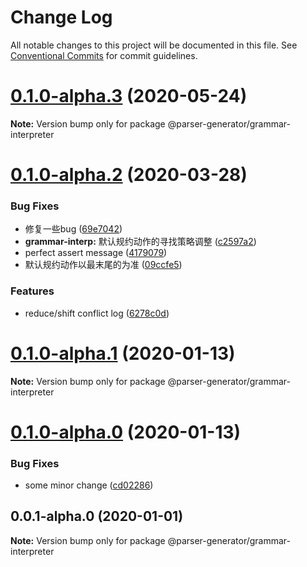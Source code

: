 # Change Log

All notable changes to this project will be documented in this file.
See [Conventional Commits](https://conventionalcommits.org) for commit guidelines.

# [0.1.0-alpha.3](https://github.com/light0x00/parser-generator/compare/v0.1.0-alpha.2...v0.1.0-alpha.3) (2020-05-24)

**Note:** Version bump only for package @parser-generator/grammar-interpreter





# [0.1.0-alpha.2](https://github.com/light0x00/parser-generator/compare/v0.1.0-alpha.1...v0.1.0-alpha.2) (2020-03-28)


### Bug Fixes

* 修复一些bug ([69e7042](https://github.com/light0x00/parser-generator/commit/69e70426973e0704adf1d53bbcfdccd36ce3faa0))
* **grammar-interp:** 默认规约动作的寻找策略调整 ([c2597a2](https://github.com/light0x00/parser-generator/commit/c2597a2dfcbc53e593c161b714293b31c9fbc7ff))
* perfect assert message ([4179079](https://github.com/light0x00/parser-generator/commit/4179079596599c491c6275b38303b66bfd883df2))
* 默认规约动作以最末尾的为准 ([09ccfe5](https://github.com/light0x00/parser-generator/commit/09ccfe57286c50e544d36ae0676436ae1048a4ba))


### Features

* reduce/shift conflict log ([6278c0d](https://github.com/light0x00/parser-generator/commit/6278c0dcde5a2f46a41a8515f90e81974bfea27e))





# [0.1.0-alpha.1](https://github.com/light0x00/parser-generator/compare/v0.1.0-alpha.0...v0.1.0-alpha.1) (2020-01-13)

**Note:** Version bump only for package @parser-generator/grammar-interpreter





# [0.1.0-alpha.0](https://github.com/light0x00/parser-generator/compare/v0.0.1-alpha.0...v0.1.0-alpha.0) (2020-01-13)


### Bug Fixes

* some minor change ([cd02286](https://github.com/light0x00/parser-generator/commit/cd02286373ecb858b2200e3806c0cc666c424581))





## 0.0.1-alpha.0 (2020-01-01)

**Note:** Version bump only for package @parser-generator/grammar-interpreter
